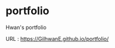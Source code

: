 # portfolio
 Hwan's portfolio

URL : https://GilhwanE.github.io/portfolio/

<!-- 
### 1. Home image
![home](https://user-images.githubusercontent.com/63918911/96884384-696b9f00-14bc-11eb-99c7-5d391e2b2103.png)


### 2. Profile image
![profile](https://user-images.githubusercontent.com/63918911/96884415-72f50700-14bc-11eb-8232-ec2cf2b596a7.jpg)


### 3. canvas image
![canvas](https://user-images.githubusercontent.com/63918911/96881008-c6fdec80-14b8-11eb-846f-baf6df68a4a8.png) 

### 4. movie image
![movie_phone](https://user-images.githubusercontent.com/63918911/97980311-ea5b5c80-1e13-11eb-9303-dd7d460bd2e5.PNG)

-->

